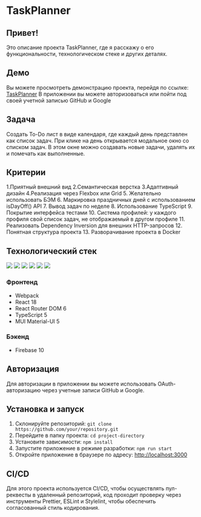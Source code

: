 # TaskPlanner

## Привет!

Это описание проекта TaskPlanner, где я расскажу о его функциональности, технологическом стеке и других деталях.

## Демо

Вы можете просмотреть демонстрацию проекта, перейдя по ссылке: [TaskPlanner]([https://kantcodetodo.karpovdns.net](https://task-planner-gamma.vercel.app/login)) В приложении вы можете авторизоваться или пойти под своей учетной записью GitHub и Google

## Задача

Создать To-Do лист в виде календаря, где каждый день представлен как список задач.
При клике на день открывается модальное окно со списком задач. В этом окне можно
создавать новые задачи, удалять их и помечать как выполненные.

## Критерии
1.Приятный внешний вид
2.Семантическая верстка
3.Адаптивный дизайн
4.Реализация через Flexbox или Grid
5. Желательно использовать БЭМ
6. Маркировка праздничных дней с использованием isDayOff() API
7. Вывод задач по неделе
8. Использование TypeScript
9. Покрытие интерфейса тестами
10. Система профилей: у каждого профиля свой список задач, не отображаемый в
другом профиле
11. Реализовать Dependency Inversion для внешних HTTP-запросов
12. Понятная структура проекта
13. Разворачивание проекта в Docker

## Технологический стек

<img src="https://img.shields.io/badge/Webpack-464a51?style=for-the-badge&logo=webpack&logoColor=8DD6F9"/> <img src="https://img.shields.io/badge/React-464a51?style=for-the-badge&logo=react&logoColor=8DD6F9"/> <img src="https://img.shields.io/badge/React Router-464a51?style=for-the-badge&logo=react Router&logoColor=8DD6F9"/> <img src="https://img.shields.io/badge/Typescript-464a51?style=for-the-badge&logo=typescript&logoColor=8DD6F9"/> <img src="https://img.shields.io/badge/Mui-464a51?style=for-the-badge&logo=mui&logoColor=8DD6F9"/> <img src="https://img.shields.io/badge/Firebase-464a51?style=for-the-badge&logo=firebase&logoColor=8DD6F9"/>

### Фронтенд

- Webpack
- React 18
- React Router DOM 6
- TypeScript 5
- MUI Material-UI 5
 

### Бэкенд

- Firebase 10
  
## Авторизация

Для авторизации в приложении вы можете использовать OAuth-авторизацию через учетные записи GitHub и Google.


## Установка и запуск

1. Склонируйте репозиторий: `git clone https://github.com/your/repository.git`
2. Перейдите в папку проекта: `cd project-directory`
3. Установите зависимости: `npm install`
4. Запустите приложение в режиме разработки: `npm run start`
5. Откройте приложение в браузере по адресу: [http://localhost:3000](http://localhost:3000)

## CI/CD

Для этого проекта используется CI/CD, чтобы осуществлять пул-реквесты в удаленный репозиторий, код проходит проверку через инструменты Prettier, ESLint и Stylelint, чтобы обеспечить согласованный стиль кодирования.


 
